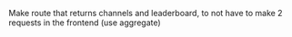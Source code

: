 Make route that returns channels and leaderboard, to not have to make 2 requests in the frontend (use aggregate)
